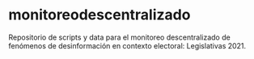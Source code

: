 # monitoreodescentralizado
Repositorio de scripts y data para el monitoreo descentralizado de fenómenos de desinformación en contexto electoral: Legislativas 2021.
